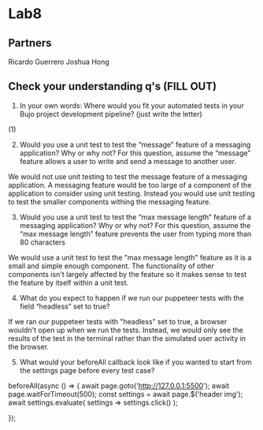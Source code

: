 # Lab8

## Partners
Ricardo Guerrero
Joshua Hong

## Check your understanding q's (FILL OUT)
1. In your own words: Where would you fit your automated tests in your Bujo project development pipeline? (just write the letter)

(1)

2. Would you use a unit test to test the “message” feature of a messaging application? Why or why not? For this question, assume the “message” feature allows a user to write and send a message to another user.

We would not use unit testing to test the message feature of a messaging application. A messaging feature would be too large of a component of the application to consider using unit testing. Instead you would use unit testing to test the smaller components withing the messaging feature.

3. Would you use a unit test to test the “max message length” feature of a messaging application? Why or why not? For this question, assume the “max message length” feature prevents the user from typing more than 80 characters

We would use a unit test to test the "max message length" feature as it is a small and simple enough component. The functionality of other components isn't largely affected by the feature so it makes sense to test the feature by itself within a unit test. 

4. What do you expect to happen if we run our puppeteer tests with the field “headless” set to true?

If we ran our puppeteer tests with "headless" set to true, a browser wouldn't open up when we run the tests. Instead, we would only see the results of the test in the terminal rather than the simulated user activity in the browser.

5. What would your beforeAll callback look like if you wanted to start from the settings page before every test case?

  beforeAll(async () => {
    await page.goto('http://127.0.0.1:5500');
    await page.waitForTimeout(500);
    const settings = await page.$('header img');
    await settings.evaluate( settings => settings.click() );

  });